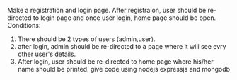 Make a registration and login page. After registraion, user should be re-directed to login page and once user login, home page should be open.
Conditions:
1. There should be 2 types of users (admin,user).
2. after login, admin should be re-directed to a page where it will see evry other user's details.
3. After login, user should be re-directed to home page where his/her name should be printed.  give code using nodejs expressjs and mongodb